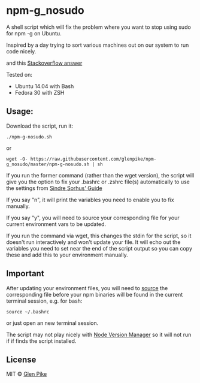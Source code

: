 npm-g_nosudo
============

A shell script which will fix the problem where you want to stop using sudo for npm -g on Ubuntu.

Inspired by a day trying to sort various machines out on our system to run code nicely.

and this [Stackoverflow answer](http://stackoverflow.com/a/13021677)

Tested on:

- Ubuntu 14.04 with Bash
- Fedora 30 with ZSH

## Usage:

Download the script, run it:
```
./npm-g-nosudo.sh
```
or
```
wget -O- https://raw.githubusercontent.com/glenpike/npm-g_nosudo/master/npm-g-nosudo.sh | sh
```

If you run the former command (rather than the wget version), the script will give you the option to fix your .bashrc or .zshrc file(s) automatically to use the settings from [Sindre Sorhus' Guide](npm-global-without-sudo.md)

If you say "n", it will print the variables you need to enable you to fix manually.

If you say "y", you will need to source your corresponding file for your current environment vars to be updated.

If you run the command via wget, this changes the stdin for the script, so it doesn't run interactively and won't update your file.  It will echo out the variables you need to set near the end of the script output so you can copy these and add this to your environment manually.

## Important

After updating your environment files, you will need to [source](http://ss64.com/bash/source.html) the corresponding file before your npm binaries will be found in the current terminal session, e.g. for bash:
```
source ~/.bashrc
```
or just open an new terminal session.

The script may not play nicely with [Node Version Manager](https://github.com/creationix/nvm) so it will not run if if finds the script installed.

## License

MIT © [Glen Pike](http://glenpike.co.uk)
